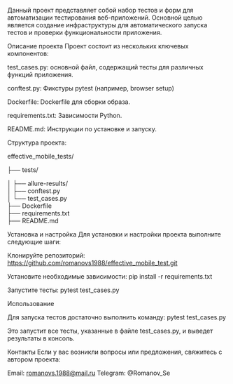 Данный проект представляет собой набор тестов и форм для автоматизации тестирования веб-приложений. Основной целью является создание инфраструктуры для автоматического запуска тестов и проверки функциональности приложения.

Описание проекта
Проект состоит из нескольких ключевых компонентов:

test_cases.py: основной файл, содержащий тесты для различных функций приложения.



conftest.py: Фикстуры pytest (например, browser setup)




Dockerfile: Dockerfile для сборки образа.



requirements.txt: Зависимости Python.



README.md: Инструкции по установке и запуску.


Структура проекта:



effective_mobile_tests/


├── tests/


│   ├── allure-results/    
│   ├── conftest.py        
│   └── test_cases.py     
├── Dockerfile            
├── requirements.txt       
├── README.md              

Установка и настройка
Для установки и настройки проекта выполните следующие шаги:

Клонируйте репозиторий: https://github.com/romanovs1988/effective_mobile_test.git




Установите необходимые зависимости: pip install -r requirements.txt




Запустите тесты: pytest test_cases.py


Использование


Для запуска тестов достаточно выполнить команду: pytest test_cases.py

Это запустит все тесты, указанные в файле test_cases.py, и выведет результаты в консоль.

Контакты
Если у вас возникли вопросы или предложения, свяжитесь с автором проекта:

Email: romanovs.1988@mail.ru
Telegram: @Romanov_Se
